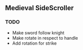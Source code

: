 ## Medieval SideScroller

### TODO
- Make sword follow knight
- Make rotate in respect to handle
- Add rotation for strike
